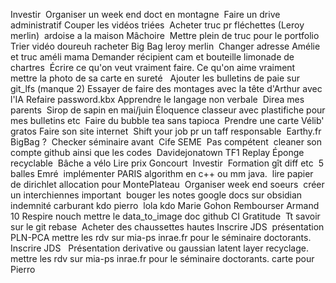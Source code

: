 Investir 
Organiser un week end doct en montagne 
Faire un drive administratif
Couper les vidéos triées 
Acheter truc pr fléchettes (Leroy merlin) 
ardoise a la maison
Mâchoire 
Mettre plein de truc pour le portfolio
Trier vidéo doureuh
racheter Big Bag leroy merlin 
Changer adresse Amélie et truc améli mama
Demander récipient cam et bouteille limonade de chartres 
Écrire ce qu'on veut vraiment faire. Ce qu'on aime vraiment 
mettre la photo de sa carte en sureté  
Ajouter les bulletins de paie sur git_lfs (manque 2)
Essayer de faire des montages avec la tête d'Arthur avec l'IA
Refaire password.kbx
Apprendre le langage non verbale 
Direa mes parents 
Sirop de sapin en mai/juin
Éloquence
classeur avec plastifiche pour mes bulletins etc 
Faire du bubble tea sans tapioca 
Prendre une carte Vélib' gratos
Faire son site internet 
Shift your job pr un taff responsable 
Earthy.fr
BigBag ? 
Checker séminaire avant 
Cife
SEME 
Pas compétent 
cleaner son compte github ainsi que les codes 
Davidejonatown TF1 Replay
Éponge recyclable 
Bâche a vélo
Lire prix Goncourt 
Investir 
Formation gît diff etc 
5 balles Emré 
implémenter PARIS algorithm en c++ ou mm java. 
lire papier de dirichlet allocation pour MontePlateau 
Organiser week end soeurs 
créer un interchiennes important 
bouger les notes google docs sur obsidian
indemnité carburant
kdo pierro 
lola
kdo Marie Gohon
Rembourser Armand 10
Respire nouch
mettre le data_to_image doc
github CI
Gratitude 
Tt savoir sur le git rebase 
Acheter des chaussettes hautes
Inscrire JDS 
présentation PLN-PCA
mettre les rdv sur mia-ps inrae.fr pour le séminaire doctorants.
Inscrire JDS  
Présentation derivative ou gaussian latent layer recyclage. 
mettre les rdv sur mia-ps inrae.fr pour le séminaire doctorants.
carte pour Pierro
